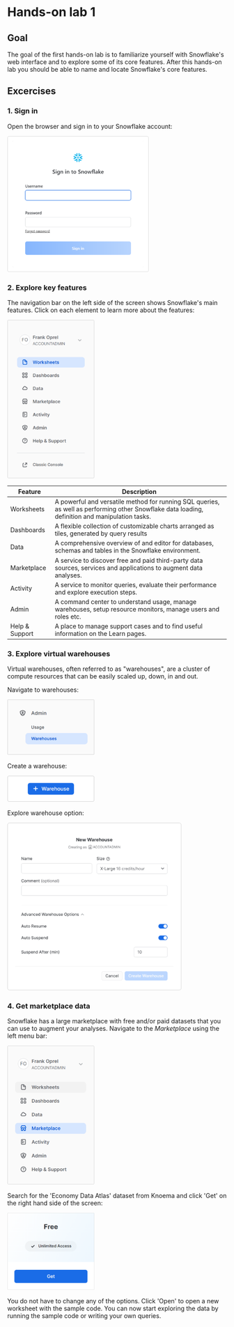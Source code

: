 # Hands-on lab 1

## Goal
The goal of the first hands-on lab is to familiarize yourself with Snowflake's web interface and to explore some of its core features. After this hands-on lab you should be able to name and locate Snowflake's core features.

## Excercises

### 1. Sign in
Open the browser and sign in to your Snowflake account:

<img src="https://github.com/foprel/snowflake-101-training/blob/main/images/sign-in.png" width="325">

### 2. Explore key features
The navigation bar on the left side of the screen shows Snowflake's main features. Click on each element to learn more about the features:

<img src="https://github.com/foprel/snowflake-101-training/blob/main/images/explore-features.png" width="200">

| Feature        	| Description                                                                                                                                     	|
|----------------	|-------------------------------------------------------------------------------------------------------------------------------------------------	|
| Worksheets     	| A powerful and versatile method for running SQL queries, as well as performing other Snowflake data loading, definition and manipulation tasks. 	|
| Dashboards     	| A flexible collection of customizable charts arranged as tiles, generated by query results                                                      	|
| Data           	| A comprehensive overview of and editor for databases, schemas and tables in the Snowflake environment.                                          	|
| Marketplace    	| A service to discover free and paid third-party data sources, services and applications to augment data analyses.                               	|
| Activity       	| A service to monitor queries, evaluate their performance and explore execution steps.                                                           	|
| Admin          	| A command center to understand usage, manage warehouses, setup resource monitors, manage users and roles etc.                                   	|
| Help & Support 	| A place to manage support cases and to find useful information on the Learn pages.                                                              	|

### 3. Explore virtual warehouses
Virtual warehouses, often referred to as "warehouses", are a cluster of compute resources that can be easily scaled up, down, in and out.

Navigate to warehouses:

<img src="https://github.com/foprel/snowflake-101-training/blob/main/images/warehouses-nav.png" width="200">

Create a warehouse:

<img src="https://github.com/foprel/snowflake-101-training/blob/main/images/warehouses-create.png" width="200">

Explore warehouse option:

<img src="https://github.com/foprel/snowflake-101-training/blob/main/images/warehouses-options.png" width="400">

### 4. Get marketplace data 
Snowflake has a large marketplace with free and/or paid datasets that you can use to augment your analyses. Navigate to the *Marketplace* using the left menu bar:

<img src="https://github.com/foprel/snowflake-101-training/blob/main/images/marketplace.png" width="200">

Search for the 'Economy Data Atlas' dataset from Knoema and click 'Get' on the right hand side of the screen:

<img src="https://github.com/foprel/snowflake-101-training/blob/main/images/get-dataset.png" width="200">

You do not have to change any of the options. Click 'Open' to open a new worksheet with the sample code. You can now start exploring the data by running the sample code or writing your own queries.



